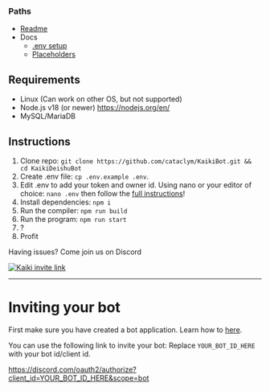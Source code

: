 ### Paths

-   [Readme](../README.md)
-   Docs
    -   [.env setup](ENV.md)
    -   [Placeholders](docs/PLACEHOLDERS.md)

## Requirements

-   Linux (Can work on other OS, but not supported)
-   Node.js v18 (or newer) https://nodejs.org/en/
-   MySQL/MariaDB

## Instructions

1. Clone repo: `git clone https://github.com/cataclym/KaikiBot.git && cd KaikiDeishuBot`
2. Create .env file: `cp .env.example .env`.
3. Edit .env to add your token and owner id. Using nano or your editor of choice: `nano .env` then follow the [full instructions](ENV.md)!
4. Install dependencies: `npm i`
5. Run the compiler: `npm run build`
6. Run the program: `npm run start`
7. ?
8. Profit

Having issues? Come join us on Discord

<a href="https://discord.gg/8G3AqjnFfX">
    <img src="https://discord.com/api/guilds/794671071886049280/embed.png?style=banner3" title="Discord Server" alt="Kaiki invite link">
</a>

---

# Inviting your bot

First make sure you have created a bot application. Learn how to [here](ENV.md).

You can use the following link to invite your bot: Replace `YOUR_BOT_ID_HERE` with your bot id/client id.

https://discord.com/oauth2/authorize?client_id=YOUR_BOT_ID_HERE&scope=bot
